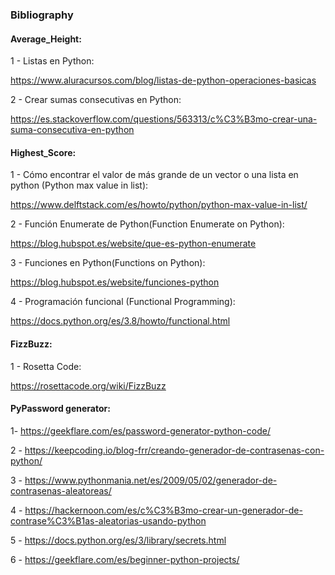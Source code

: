 ### Bibliography

#### Average_Height:

1 - Listas en Python:

https://www.aluracursos.com/blog/listas-de-python-operaciones-basicas

2 - Crear sumas consecutivas en Python:

https://es.stackoverflow.com/questions/563313/c%C3%B3mo-crear-una-suma-consecutiva-en-python

#### Highest_Score:

1 - Cómo encontrar el valor de más grande de un vector o una lista en python (Python max value in list):

https://www.delftstack.com/es/howto/python/python-max-value-in-list/

2 - Función Enumerate de Python(Function Enumerate on Python):

https://blog.hubspot.es/website/que-es-python-enumerate

3 - Funciones en Python(Functions on Python):

https://blog.hubspot.es/website/funciones-python

4 - Programación funcional (Functional Programming):

https://docs.python.org/es/3.8/howto/functional.html

#### FizzBuzz:

1 - Rosetta Code:

https://rosettacode.org/wiki/FizzBuzz

#### PyPassword generator:

1- https://geekflare.com/es/password-generator-python-code/

2 - https://keepcoding.io/blog-frr/creando-generador-de-contrasenas-con-python/

3 - https://www.pythonmania.net/es/2009/05/02/generador-de-contrasenas-aleatoreas/

4 - https://hackernoon.com/es/c%C3%B3mo-crear-un-generador-de-contrase%C3%B1as-aleatorias-usando-python

5 - https://docs.python.org/es/3/library/secrets.html

6 - https://geekflare.com/es/beginner-python-projects/